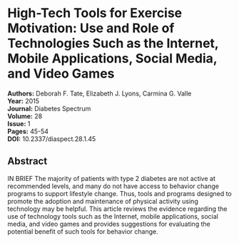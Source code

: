 # High-Tech Tools for Exercise Motivation: Use and Role of Technologies Such as the Internet, Mobile Applications, Social Media, and Video Games

**Authors:** Deborah F. Tate, Elizabeth J. Lyons, Carmina G. Valle  
**Year:** 2015  
**Journal:** Diabetes Spectrum  
**Volume:** 28  
**Issue:** 1  
**Pages:** 45-54  
**DOI:** 10.2337/diaspect.28.1.45  

## Abstract
IN BRIEF The majority of patients with type 2 diabetes are not active at recommended levels, and many do not have access to behavior change programs to support lifestyle change. Thus, tools and programs designed to promote the adoption and maintenance of physical activity using technology may be helpful. This article reviews the evidence regarding the use of technology tools such as the Internet, mobile applications, social media, and video games and provides suggestions for evaluating the potential benefit of such tools for behavior change.


